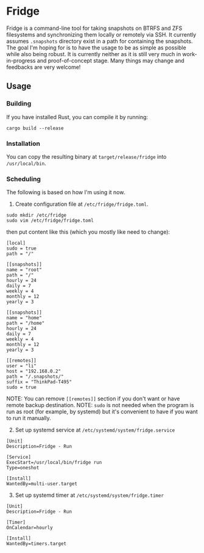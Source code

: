 # Fridge

Fridge is a command-line tool for taking snapshots on BTRFS and ZFS filesystems and synchronizing them locally or remotely via SSH. It currently assumes `.snapshots` directory exist in a path for containing the snapshots. The goal I'm hoping for is to have the usage to be as simple as possible while also being robust. It is currently neither as it is still very much in work-in-progress and proof-of-concept stage. Many things may change and feedbacks are very welcome!

## Usage

### Building

If you have installed Rust, you can compile it by running:

```
cargo build --release
```

### Installation

You can copy the resulting binary at `target/release/fridge` into `/usr/local/bin`.

### Scheduling

The following is based on how I'm using it now.

1. Create configuration file at `/etc/fridge/fridge.toml`.

```
sudo mkdir /etc/fridge
sudo vim /etc/fridge/fridge.toml
```

then put content like this (which you mostly like need to change):

```
[local]
sudo = true
path = "/"

[[snapshots]]
name = "root"
path = "/"
hourly = 24
daily = 7
weekly = 4
monthly = 12
yearly = 3

[[snapshots]]
name = "home"
path = "/home"
hourly = 24
daily = 7
weekly = 4
monthly = 12
yearly = 3

[[remotes]]
user = "li"
host = "192.168.0.2"
path = "/.snapshots/"
suffix = "ThinkPad-T495"
sudo = true
```

NOTE: You can remove `[[remotes]]` section if you don't want or have remote backup destination.
NOTE: `sudo` is not needed when the program is run as root (for example, by systemd) but it's convenient to have if you want to run it manually.

2. Set up systemd service at `/etc/systemd/system/fridge.service`

```
[Unit]
Description=Fridge - Run

[Service]
ExecStart=/usr/local/bin/fridge run
Type=oneshot

[Install]
WantedBy=multi-user.target
```

3. Set up systemd timer at `/etc/systemd/system/fridge.timer`

```
[Unit]
Description=Fridge - Run

[Timer]
OnCalendar=hourly

[Install]
WantedBy=timers.target
```